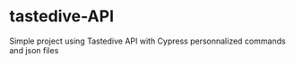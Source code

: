 # tastedive-API
Simple project using Tastedive API with Cypress personnalized commands and json files
